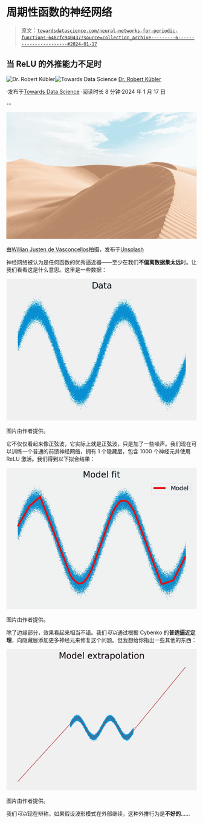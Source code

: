 # 周期性函数的神经网络

> 原文：[`towardsdatascience.com/neural-networks-for-periodic-functions-648cfc940437?source=collection_archive---------6-----------------------#2024-01-17`](https://towardsdatascience.com/neural-networks-for-periodic-functions-648cfc940437?source=collection_archive---------6-----------------------#2024-01-17)

## 当 ReLU 的外推能力不足时

[](https://dr-robert-kuebler.medium.com/?source=post_page---byline--648cfc940437--------------------------------)![Dr. Robert Kübler](https://dr-robert-kuebler.medium.com/?source=post_page---byline--648cfc940437--------------------------------)[](https://towardsdatascience.com/?source=post_page---byline--648cfc940437--------------------------------)![Towards Data Science](https://towardsdatascience.com/?source=post_page---byline--648cfc940437--------------------------------) [Dr. Robert Kübler](https://dr-robert-kuebler.medium.com/?source=post_page---byline--648cfc940437--------------------------------)

·发布于[Towards Data Science](https://towardsdatascience.com/?source=post_page---byline--648cfc940437--------------------------------) ·阅读时长 8 分钟·2024 年 1 月 17 日

--

![](img/89e708449fc831a9d049fc0626fb70b9.png)

由[Willian Justen de Vasconcellos](https://unsplash.com/@willianjusten?utm_source=medium&utm_medium=referral)拍摄，发布于[Unsplash](https://unsplash.com/?utm_source=medium&utm_medium=referral)

神经网络被认为是任何函数的优秀逼近器——至少在我们**不偏离数据集太远**时。让我们看看这是什么意思。这里是一些数据：

![](img/e5a4fdd5b9374171dc20837f5f11b53e.png)

图片由作者提供。

它不仅仅看起来像正弦波，它实际上就是正弦波，只是加了一些噪声。我们现在可以训练一个普通的前馈神经网络，拥有 1 个隐藏层，包含 1000 个神经元并使用 ReLU 激活。我们得到以下拟合结果：

![](img/4ef85ea759ab6e5791b818e1de3b401d.png)

图片由作者提供。

除了边缘部分，效果看起来相当不错。我们*可以*通过根据 Cybenko 的**普适逼近定理**，向隐藏层添加更多神经元来修复这个问题。但我想给你指出一些其他的东西：

![](img/3e1658fbdc701d63a0ea6fd8c7bd13f0.png)

图片由作者提供。

我们*可以*现在辩称，如果假设波形模式在外部继续，这种外推行为是**不好的**……

